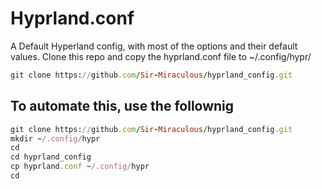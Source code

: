 # Hyprland.conf
A Default Hyperland config, with most of the options and their default values.
Clone this repo and copy the hyprland.conf file to ~/.config/hypr/



```ruby
git clone https://github.com/Sir-Miraculous/hyprland_config.git
```

## To automate this, use the follownig
```ruby
git clone https://github.com/Sir-Miraculous/hyprland_config.git
mkdir ~/.config/hypr
cd
cd hyprland_config
cp hyprland.conf ~/.config/hypr
cd
```

